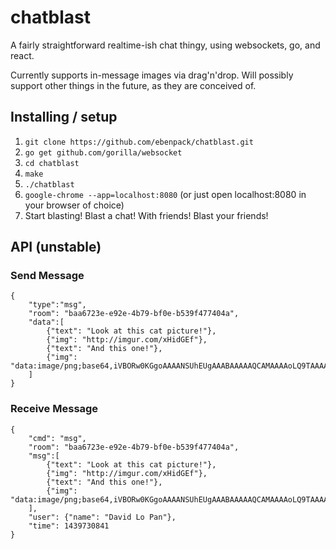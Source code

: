 # chatblast

A fairly straightforward realtime-ish chat thingy, using websockets, go, and react.

Currently supports in-message images via drag'n'drop. Will possibly support other things in the future, as they are conceived of.

## Installing / setup


1. `git clone https://github.com/ebenpack/chatblast.git`
2. `go get github.com/gorilla/websocket`
3. `cd chatblast`
4. `make`
5. `./chatblast`
6. `google-chrome --app=localhost:8080` (or just open localhost:8080 in your browser of choice)
7. Start blasting! Blast a chat! With friends! Blast your friends!

## API (unstable)

### Send Message

    {
        "type":"msg",
        "room": "baa6723e-e92e-4b79-bf0e-b539f477404a",
        "data":[
            {"text": "Look at this cat picture!"},
            {"img": "http://imgur.com/xHidGEf"},
            {"text": "And this one!"},
            {"img": "data:image/png;base64,iVBORw0KGgoAAAANSUhEUgAAABAAAAAQCAMAAAAoLQ9TAAAAXVBMVEX///8AAAD+/v7V1dXg4OCoqKjCwsLS0tLY2Nh0dHSOjo4KCgqYmJhmZmbj4+NFRUUeHh5RUVEpKSk6Ojq5ubk1NTWGhob39/fw8PBMTEyjo6OxsbFaWlrFxcUuLi4DeDIRAAAAcElEQVQYlY1PyRaAIAh0tFBbtWxf/v8zS/J16tBcgGGAQYgfkFJIjjHjZNJPx8xJopcqhhVbImj340EFkL+K9kRESIQ5HdfPyL25KKkC6gYtX8zg4HvA1bdGxevbgASXsyerTcc1Kfu6zSjorxd+4QLp+wNlUvhWUwAAAABJRU5ErkJggg=="}
        ]
    }

### Receive Message

    {
        "cmd": "msg",
        "room": "baa6723e-e92e-4b79-bf0e-b539f477404a",
        "msg":[
            {"text": "Look at this cat picture!"},
            {"img": "http://imgur.com/xHidGEf"},
            {"text": "And this one!"},
            {"img": "data:image/png;base64,iVBORw0KGgoAAAANSUhEUgAAABAAAAAQCAMAAAAoLQ9TAAAAXVBMVEX///8AAAD+/v7V1dXg4OCoqKjCwsLS0tLY2Nh0dHSOjo4KCgqYmJhmZmbj4+NFRUUeHh5RUVEpKSk6Ojq5ubk1NTWGhob39/fw8PBMTEyjo6OxsbFaWlrFxcUuLi4DeDIRAAAAcElEQVQYlY1PyRaAIAh0tFBbtWxf/v8zS/J16tBcgGGAQYgfkFJIjjHjZNJPx8xJopcqhhVbImj340EFkL+K9kRESIQ5HdfPyL25KKkC6gYtX8zg4HvA1bdGxevbgASXsyerTcc1Kfu6zSjorxd+4QLp+wNlUvhWUwAAAABJRU5ErkJggg=="}
        ],
        "user": {"name": "David Lo Pan"},
        "time": 1439730841
    }
